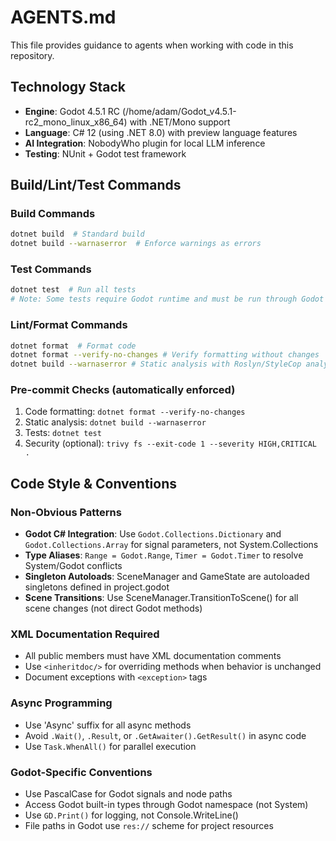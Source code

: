 # AGENTS.md

This file provides guidance to agents when working with code in this repository.

## Technology Stack
- **Engine**: Godot 4.5.1 RC (/home/adam/Godot_v4.5.1-rc2_mono_linux_x86_64) with .NET/Mono support
- **Language**: C# 12 (using .NET 8.0) with preview language features
- **AI Integration**: NobodyWho plugin for local LLM inference
- **Testing**: NUnit + Godot test framework

## Build/Lint/Test Commands

### Build Commands
```bash
dotnet build  # Standard build
dotnet build --warnaserror  # Enforce warnings as errors
```

### Test Commands
```bash
dotnet test  # Run all tests
# Note: Some tests require Godot runtime and must be run through Godot's test runner or GdUnit4
```

### Lint/Format Commands
```bash
dotnet format  # Format code
dotnet format --verify-no-changes # Verify formatting without changes
dotnet build --warnaserror # Static analysis with Roslyn/StyleCop analyzers
```

### Pre-commit Checks (automatically enforced)
1. Code formatting: `dotnet format --verify-no-changes`
2. Static analysis: `dotnet build --warnaserror`
3. Tests: `dotnet test`
4. Security (optional): `trivy fs --exit-code 1 --severity HIGH,CRITICAL .`

## Code Style & Conventions

### Non-Obvious Patterns
- **Godot C# Integration**: Use `Godot.Collections.Dictionary` and `Godot.Collections.Array` for signal parameters, not System.Collections
- **Type Aliases**: `Range = Godot.Range`, `Timer = Godot.Timer` to resolve System/Godot conflicts
- **Singleton Autoloads**: SceneManager and GameState are autoloaded singletons defined in project.godot
- **Scene Transitions**: Use SceneManager.TransitionToScene() for all scene changes (not direct Godot methods)

### XML Documentation Required
- All public members must have XML documentation comments
- Use `<inheritdoc/>` for overriding methods when behavior is unchanged
- Document exceptions with `<exception>` tags

### Async Programming
- Use 'Async' suffix for all async methods
- Avoid `.Wait()`, `.Result`, or `.GetAwaiter().GetResult()` in async code
- Use `Task.WhenAll()` for parallel execution

### Godot-Specific Conventions
- Use PascalCase for Godot signals and node paths
- Access Godot built-in types through Godot namespace (not System)
- Use `GD.Print()` for logging, not Console.WriteLine()
- File paths in Godot use `res://` scheme for project resources
